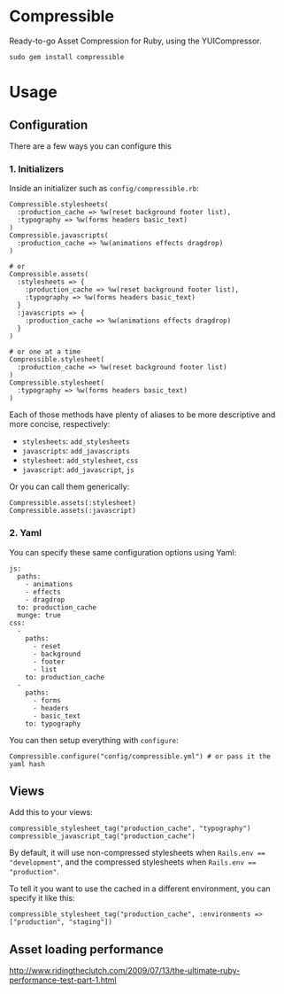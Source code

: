 # Compressible

Ready-to-go Asset Compression for Ruby, using the YUICompressor.

    sudo gem install compressible
    
# Usage

## Configuration

There are a few ways you can configure this

### 1. Initializers

Inside an initializer such as `config/compressible.rb`:

    Compressible.stylesheets(
      :production_cache => %w(reset background footer list),
      :typography => %w(forms headers basic_text)
    )
    Compressible.javascripts(
      :production_cache => %w(animations effects dragdrop)
    )
    
    # or
    Compressible.assets(
      :stylesheets => {
        :production_cache => %w(reset background footer list),
        :typography => %w(forms headers basic_text)
      }
      :javascripts => {
        :production_cache => %w(animations effects dragdrop)
      }
    )
    
    # or one at a time
    Compressible.stylesheet(
      :production_cache => %w(reset background footer list)
    )
    Compressible.stylesheet(
      :typography => %w(forms headers basic_text)
    )

Each of those methods have plenty of aliases to be more descriptive and more concise, respectively:

- `stylesheets`: `add_stylesheets`
- `javascripts`: `add_javascripts`
- `stylesheet`: `add_stylesheet`, `css`
- `javascript`: `add_javascript`, `js`

Or you can call them generically:

    Compressible.assets(:stylesheet)
    Compressible.assets(:javascript)
    
### 2. Yaml

You can specify these same configuration options using Yaml:

    js:
      paths:
        - animations
        - effects
        - dragdrop
      to: production_cache
      munge: true
    css:
      -
        paths:
          - reset
          - background
          - footer
          - list
        to: production_cache
      -
        paths:
          - forms
          - headers
          - basic_text
        to: typography

You can then setup everything with `configure`:

    Compressible.configure("config/compressible.yml") # or pass it the yaml hash
    
## Views

Add this to your views:

    compressible_stylesheet_tag("production_cache", "typography")
    compressible_javascript_tag("production_cache")

By default, it will use non-compressed stylesheets when `Rails.env == "development"`, and the compressed stylesheets when `Rails.env == "production"`.

To tell it you want to use the cached in a different environment, you can specify it like this:

    compressible_stylesheet_tag("production_cache", :environments => ["production", "staging"])

## Asset loading performance

http://www.ridingtheclutch.com/2009/07/13/the-ultimate-ruby-performance-test-part-1.html